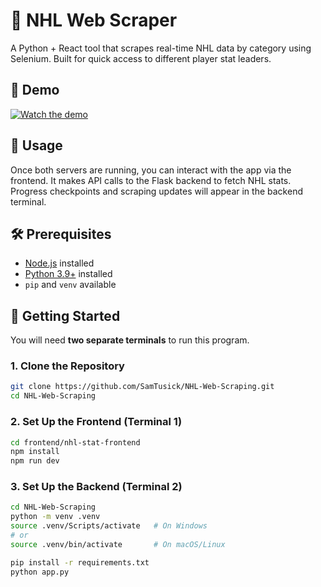 # 🏒 NHL Web Scraper

A Python + React tool that scrapes real-time NHL data by category using Selenium. Built for quick access to different player stat leaders.

## 🎥 Demo

[![Watch the demo](https://img.youtube.com/vi/1gMDVs8MUEQ/maxresdefault.jpg)](https://youtu.be/1gMDVs8MUEQ)

## 🧪 Usage

Once both servers are running, you can interact with the app via the frontend. It makes API calls to the Flask backend to fetch NHL stats. Progress checkpoints and scraping updates will appear in the backend terminal.

## 🛠 Prerequisites

- [Node.js](https://nodejs.org/) installed
- [Python 3.9+](https://www.python.org/) installed
- `pip` and `venv` available

## 🚀 Getting Started

You will need **two separate terminals** to run this program.

### 1. Clone the Repository

```bash
git clone https://github.com/SamTusick/NHL-Web-Scraping.git
cd NHL-Web-Scraping
```
### 2. Set Up the Frontend (Terminal 1)

```bash
cd frontend/nhl-stat-frontend
npm install
npm run dev
```

### 3. Set Up the Backend (Terminal 2)

```bash
cd NHL-Web-Scraping
python -m venv .venv
source .venv/Scripts/activate   # On Windows
# or
source .venv/bin/activate       # On macOS/Linux

pip install -r requirements.txt
python app.py
```
